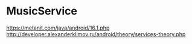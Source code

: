 # MusicService
https://metanit.com/java/android/16.1.php http://developer.alexanderklimov.ru/android/theory/services-theory.php

